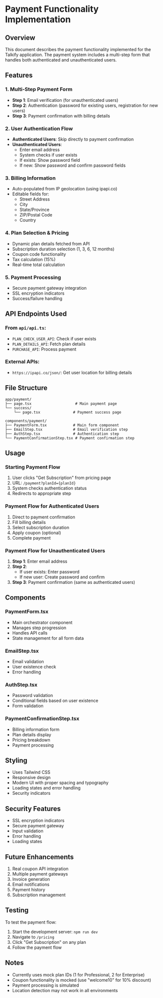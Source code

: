 # Payment Functionality Implementation

## Overview

This document describes the payment functionality implemented for the Talkify application. The payment system includes a multi-step form that handles both authenticated and unauthenticated users.

## Features

### 1. Multi-Step Payment Form

- **Step 1**: Email verification (for unauthenticated users)
- **Step 2**: Authentication (password for existing users, registration for new users)
- **Step 3**: Payment confirmation with billing details

### 2. User Authentication Flow

- **Authenticated Users**: Skip directly to payment confirmation
- **Unauthenticated Users**:
  - Enter email address
  - System checks if user exists
  - If exists: Show password field
  - If new: Show password and confirm password fields

### 3. Billing Information

- Auto-populated from IP geolocation (using ipapi.co)
- Editable fields for:
  - Street Address
  - City
  - State/Province
  - ZIP/Postal Code
  - Country

### 4. Plan Selection & Pricing

- Dynamic plan details fetched from API
- Subscription duration selection (1, 3, 6, 12 months)
- Coupon code functionality
- Tax calculation (15%)
- Real-time total calculation

### 5. Payment Processing

- Secure payment gateway integration
- SSL encryption indicators
- Success/failure handling

## API Endpoints Used

### From `api/api.ts`:

- `PLAN_CHECK_USER_API`: Check if user exists
- `PLAN_DETAILS_API`: Fetch plan details
- `PURCHASE_API`: Process payment

### External APIs:

- `https://ipapi.co/json/`: Get user location for billing details

## File Structure

```
app/payment/
├── page.tsx                    # Main payment page
└── success/
    └── page.tsx               # Payment success page

components/payment/
├── PaymentForm.tsx            # Main form component
├── EmailStep.tsx              # Email verification step
├── AuthStep.tsx               # Authentication step
└── PaymentConfirmationStep.tsx # Payment confirmation step
```

## Usage

### Starting Payment Flow

1. User clicks "Get Subscription" from pricing page
2. URL: `/payment?planId={planId}`
3. System checks authentication status
4. Redirects to appropriate step

### Payment Flow for Authenticated Users

1. Direct to payment confirmation
2. Fill billing details
3. Select subscription duration
4. Apply coupon (optional)
5. Complete payment

### Payment Flow for Unauthenticated Users

1. **Step 1**: Enter email address
2. **Step 2**:
   - If user exists: Enter password
   - If new user: Create password and confirm
3. **Step 3**: Payment confirmation (same as authenticated users)

## Components

### PaymentForm.tsx

- Main orchestrator component
- Manages step progression
- Handles API calls
- State management for all form data

### EmailStep.tsx

- Email validation
- User existence check
- Error handling

### AuthStep.tsx

- Password validation
- Conditional fields based on user existence
- Form validation

### PaymentConfirmationStep.tsx

- Billing information form
- Plan details display
- Pricing breakdown
- Payment processing

## Styling

- Uses Tailwind CSS
- Responsive design
- Modern UI with proper spacing and typography
- Loading states and error handling
- Security indicators

## Security Features

- SSL encryption indicators
- Secure payment gateway
- Input validation
- Error handling
- Loading states

## Future Enhancements

1. Real coupon API integration
2. Multiple payment gateways
3. Invoice generation
4. Email notifications
5. Payment history
6. Subscription management

## Testing

To test the payment flow:

1. Start the development server: `npm run dev`
2. Navigate to `/pricing`
3. Click "Get Subscription" on any plan
4. Follow the payment flow

## Notes

- Currently uses mock plan IDs (1 for Professional, 2 for Enterprise)
- Coupon functionality is mocked (use "welcome10" for 10% discount)
- Payment processing is simulated
- Location detection may not work in all environments

